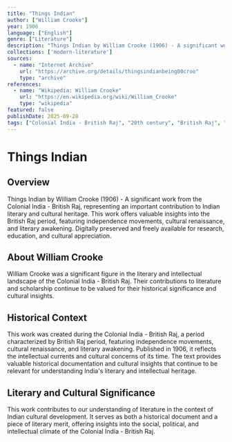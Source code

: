 ```yaml
---
title: "Things Indian"
author: ["William Crooke"]
year: 1906
language: ["English"]
genre: ["Literature"]
description: "Things Indian by William Crooke (1906) - A significant work from the Colonial India - British Raj, representing an important contribution to Indian literary and cultural heritage. This work offers valuable insights into the British Raj period, featuring independence movements, cultural renaissance, and literary awakening."
collections: ['modern-literature']
sources:
  - name: "Internet Archive"
    url: "https://archive.org/details/thingsindianbeing00croo"
    type: "archive"
references:
  - name: "Wikipedia: William Crooke"
    url: "https://en.wikipedia.org/wiki/William_Crooke"
    type: "wikipedia"
featured: false
publishDate: 2025-09-28
tags: ["Colonial India - British Raj", "20th century", "British Raj", "independence movement", "cultural renaissance", "nationalism", "literary revival", "Indian literature", "digital heritage", "public domain", "classical texts"]
---
```


# Things Indian

## Overview

Things Indian by William Crooke (1906) - A significant work from the Colonial India - British Raj, representing an important contribution to Indian literary and cultural heritage. This work offers valuable insights into the British Raj period, featuring independence movements, cultural renaissance, and literary awakening. Digitally preserved and freely available for research, education, and cultural appreciation.

## About William Crooke

William Crooke was a significant figure in the literary and intellectual landscape of the Colonial India - British Raj. Their contributions to literature and scholarship continue to be valued for their historical significance and cultural insights.

## Historical Context

This work was created during the Colonial India - British Raj, a period characterized by British Raj period, featuring independence movements, cultural renaissance, and literary awakening. Published in 1906, it reflects the intellectual currents and cultural concerns of its time. The text provides valuable historical documentation and cultural insights that continue to be relevant for understanding India's literary and intellectual heritage.

## Literary and Cultural Significance

This work contributes to our understanding of literature in the context of Indian cultural development. It serves as both a historical document and a piece of literary merit, offering insights into the social, political, and intellectual climate of the Colonial India - British Raj.

